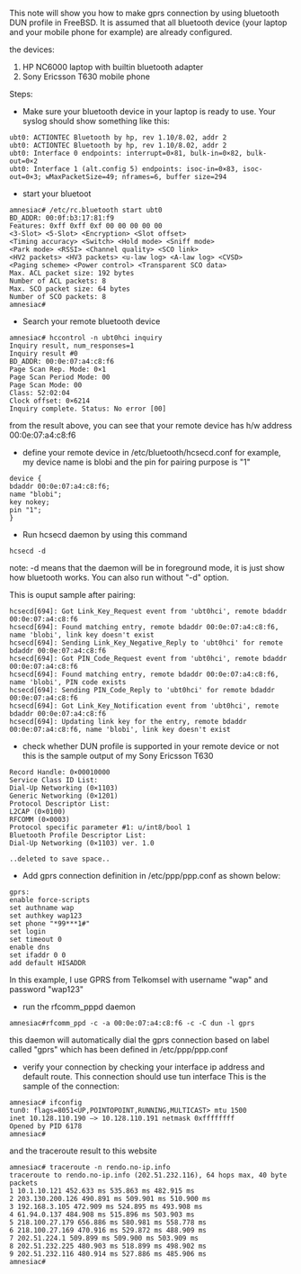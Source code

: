 This note will show you how to make gprs connection by using bluetooth DUN profile in FreeBSD. 
It is assumed that all bluetooth device (your laptop and your mobile phone for example) are already configured.

the devices:
1. HP NC6000 laptop with builtin bluetooth adapter
2. Sony Ericsson T630 mobile phone

Steps:
* Make sure your bluetooth device in your laptop is ready to use. Your syslog should show something like this:
```
ubt0: ACTIONTEC Bluetooth by hp, rev 1.10/8.02, addr 2
ubt0: ACTIONTEC Bluetooth by hp, rev 1.10/8.02, addr 2
ubt0: Interface 0 endpoints: interrupt=0×81, bulk-in=0×82, bulk-out=0×2
ubt0: Interface 1 (alt.config 5) endpoints: isoc-in=0×83, isoc-out=0×3; wMaxPacketSize=49; nframes=6, buffer size=294
```

* start your bluetoot 
```
amnesiac# /etc/rc.bluetooth start ubt0
BD_ADDR: 00:0f:b3:17:81:f9
Features: 0xff 0xff 0xf 00 00 00 00 00
<3-Slot> <5-Slot> <Encryption> <Slot offset>
<Timing accuracy> <Switch> <Hold mode> <Sniff mode>
<Park mode> <RSSI> <Channel quality> <SCO link>
<HV2 packets> <HV3 packets> <u-law log> <A-law log> <CVSD>
<Paging scheme> <Power control> <Transparent SCO data>
Max. ACL packet size: 192 bytes
Number of ACL packets: 8
Max. SCO packet size: 64 bytes
Number of SCO packets: 8
amnesiac#
```

* Search your remote bluetooth device
```
amnesiac# hccontrol -n ubt0hci inquiry
Inquiry result, num_responses=1
Inquiry result #0
BD_ADDR: 00:0e:07:a4:c8:f6
Page Scan Rep. Mode: 0×1
Page Scan Period Mode: 00
Page Scan Mode: 00
Class: 52:02:04
Clock offset: 0×6214
Inquiry complete. Status: No error [00]
```

from the result above, you can see that your remote device has h/w address
00:0e:07:a4:c8:f6

* define your remote device in /etc/bluetooth/hcsecd.conf
for example, my device name is blobi and the pin for pairing purpose is "1"
```
device {
bdaddr 00:0e:07:a4:c8:f6;
name "blobi";
key nokey;
pin "1";
}
```

* Run hcsecd daemon by using this command
```
hcsecd -d
```
note: -d means that the daemon will be in foreground mode, it is just show how bluetooth works. You can also run without "-d" option.

This is ouput sample after pairing:
```
hcsecd[694]: Got Link_Key_Request event from 'ubt0hci', remote bdaddr 00:0e:07:a4:c8:f6
hcsecd[694]: Found matching entry, remote bdaddr 00:0e:07:a4:c8:f6, name 'blobi', link key doesn't exist
hcsecd[694]: Sending Link_Key_Negative_Reply to 'ubt0hci' for remote bdaddr 00:0e:07:a4:c8:f6
hcsecd[694]: Got PIN_Code_Request event from 'ubt0hci', remote bdaddr 00:0e:07:a4:c8:f6
hcsecd[694]: Found matching entry, remote bdaddr 00:0e:07:a4:c8:f6, name 'blobi', PIN code exists
hcsecd[694]: Sending PIN_Code_Reply to 'ubt0hci' for remote bdaddr 00:0e:07:a4:c8:f6
hcsecd[694]: Got Link_Key_Notification event from 'ubt0hci', remote bdaddr 00:0e:07:a4:c8:f6
hcsecd[694]: Updating link key for the entry, remote bdaddr 00:0e:07:a4:c8:f6, name 'blobi', link key doesn't exist
```

* check whether DUN profile is supported in your remote device or not
this is the sample output of my Sony Ericsson T630
```
Record Handle: 0×00010000
Service Class ID List:
Dial-Up Networking (0×1103)
Generic Networking (0×1201)
Protocol Descriptor List:
L2CAP (0×0100)
RFCOMM (0×0003)
Protocol specific parameter #1: u/int8/bool 1
Bluetooth Profile Descriptor List:
Dial-Up Networking (0×1103) ver. 1.0

..deleted to save space..
```

* Add gprs connection definition in /etc/ppp/ppp.conf as shown below:
```
gprs:
enable force-scripts
set authname wap
set authkey wap123
set phone "*99***1#"
set login
set timeout 0
enable dns
set ifaddr 0 0
add default HISADDR
```

In this example, I use GPRS from Telkomsel with username "wap" and password "wap123"

* run the rfcomm_pppd daemon
```
amnesiac#rfcomm_ppd -c -a 00:0e:07:a4:c8:f6 -c -C dun -l gprs
```

this daemon will automatically dial the gprs connection based on label called "gprs" which has been defined in /etc/ppp/ppp.conf

* verify your connection by checking your interface ip address and default route. This connection should use tun interface
This is the sample of the connection:
```
amnesiac# ifconfig
tun0: flags=8051<UP,POINTOPOINT,RUNNING,MULTICAST> mtu 1500
inet 10.128.110.190 –> 10.128.110.191 netmask 0xffffffff
Opened by PID 6178
amnesiac#
```

and the traceroute result to this website
```
amnesiac# traceroute -n rendo.no-ip.info
traceroute to rendo.no-ip.info (202.51.232.116), 64 hops max, 40 byte packets
1 10.1.10.121 452.633 ms 535.863 ms 482.915 ms
2 203.130.200.126 490.891 ms 509.901 ms 510.900 ms
3 192.168.3.105 472.909 ms 524.895 ms 493.908 ms
4 61.94.0.137 484.908 ms 515.896 ms 503.903 ms
5 218.100.27.179 656.886 ms 580.981 ms 558.778 ms
6 218.100.27.169 470.916 ms 529.872 ms 488.909 ms
7 202.51.224.1 509.899 ms 509.900 ms 503.909 ms
8 202.51.232.225 480.903 ms 518.899 ms 498.902 ms
9 202.51.232.116 480.914 ms 527.886 ms 485.906 ms
amnesiac#
```
